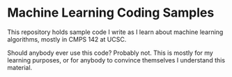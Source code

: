 # Machine Learning Coding Samples

This repository holds sample code I write as I learn about machine learning
algorithms, mostly in CMPS 142 at UCSC.

Should anybody ever use this code? Probably not. This is mostly for my learning
purposes, or for anybody to convince themselves I understand this material.
